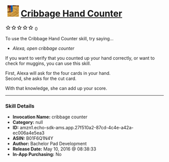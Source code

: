 # &nbsp;<img src="skill_icon" alt="Cribbage Hand Counter icon" width="36"> [Cribbage Hand Counter](http://alexa.amazon.com/#skills/amzn1.echo-sdk-ams.app.27f510a2-87cd-4c4e-a42a-ec006a4e5ea3)
![0 stars](../../images/ic_star_border_black_18dp_1x.png)![0 stars](../../images/ic_star_border_black_18dp_1x.png)![0 stars](../../images/ic_star_border_black_18dp_1x.png)![0 stars](../../images/ic_star_border_black_18dp_1x.png)![0 stars](../../images/ic_star_border_black_18dp_1x.png) 0

To use the Cribbage Hand Counter skill, try saying...

* *Alexa, open cribbage counter*

If you want to verify that you counted up your hand correctly, or want to check for muggins, you can use this skill.  

First, Alexa will ask for the four cards in your hand.  
Second, she asks for the cut card.

With that knowledge, she can add up your score.

***

### Skill Details

* **Invocation Name:** cribbage counter
* **Category:** null
* **ID:** amzn1.echo-sdk-ams.app.27f510a2-87cd-4c4e-a42a-ec006a4e5ea3
* **ASIN:** B01F6Q1N4Y
* **Author:** Bachelor Pad Development
* **Release Date:** May 10, 2016 @ 08:38:33
* **In-App Purchasing:** No
